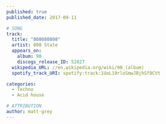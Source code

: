 ```yaml
---
published: true
published_date: 2017-09-11

# SONG
track:
  title: "808080808"
  artist: 808 State
  appears_on:
    album: 90
    discogs_release_ID: 52827
  wikipedia_URL: //en.wikipedia.org/wiki/90_(album)
  spotify_track_URI: spotify:track:1UoL19rloSmwJBjhSf8CVt

categories:
  - Techno
  - Acid house

# ATTRIBUTION
author: matt-grey
---
```


